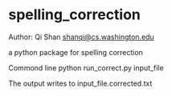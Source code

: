 # spelling_correction

Author: Qi Shan <shanqi@cs.washington.edu>

a python package for spelling correction

Commond line
python run_correct.py input_file

The output writes to input_file.corrected.txt
